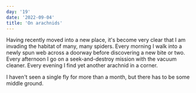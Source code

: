 ```yaml
---
day: '19'
date: '2022-09-04'
title: 'On arachnids'
---
```


Having recently moved into a new place, it's become very clear that I am invading the habitat of many, many spiders. Every morning I walk into a newly spun web across a doorway before discovering a new bite or two. Every afternoon I go on a seek-and-destroy mission with the vacuum cleaner. Every evening I find yet another arachnid in a corner.

I haven't seen a single fly for more than a month, but there has to be some middle ground.
